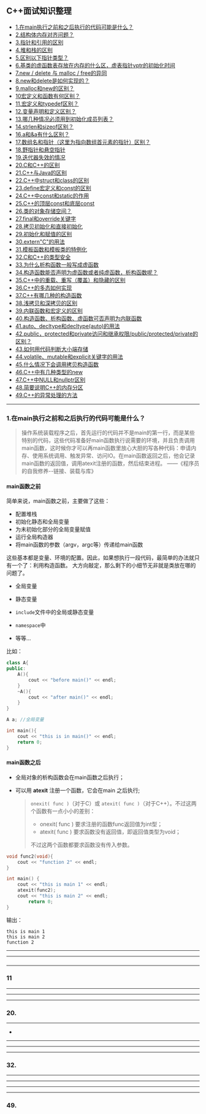 ## C++面试知识整理

<!-- GFM-TOC -->

* [1.在main执行之前和之后执行的代码可能是什么？](#1在main执行之前和之后执行的代码可能是什么)
* [2.结构体内存对齐问题？](#2结构体内存对齐问题)
* [3.指针和引用的区别](#3指针和引用的区别)
* [4.堆和栈的区别](#4堆和栈的区别)
* [5.区别以下指针类型？](#5区别以下指针类型)
* [6.基类的虚函数表存放在内存的什么区，虚表指针vptr的初始化时间](#6基类的虚函数表存放在内存的什么区虚表指针vptr的初始化时间)
* [7.new / delete 与 malloc / free的异同](#7new--delete-与-malloc--free的异同exit)
* [8.new和delete是如何实现的？](#8new和delete是如何实现的)
* [9.malloc和new的区别？](#9malloc和new的区别)
* [10宏定义和函数有何区别？](#10宏定义和函数有何区别)
* [11.宏定义和typedef区别？](#11宏定义和typedef区别)
* [12.变量声明和定义区别？](#12变量声明和定义区别)
* [13.哪几种情况必须用到初始化成员列表？](#13哪几种情况必须用到初始化成员列表)
* [14.strlen和sizeof区别？](#14strlen和sizeof区别)
* [16.a和&a有什么区别？](#16a和a有什么区别)
* [17.数组名和指针（这里为指向数组首元素的指针）区别？](#17数组名和指针这里为指向数组首元素的指针区别)
* [18.野指针和悬空指针](#18野指针和悬空指针)
* [19.迭代器失效的情况](#19迭代器失效的情况)
* [20.C和C++的区别](#20c和c的区别)
* [21.C++与Java的区别]()
* [22.C++中struct和class的区别](#22c中struct和class的区别)
* [23.define宏定义和const的区别](#23define宏定义和const的区别)
* [24.C++中const和static的作用](#24c中const和static的作用)
* [25.C++的顶层const和底层const](#25c的顶层const和底层const)
* [26.类的对象存储空间？](#26类的对象存储空间)
* [27.final和override关键字](#27final和override关键字)
* [28.拷贝初始化和直接初始化](#28拷贝初始化和直接初始化)
* [29.初始化和赋值的区别](#29初始化和赋值的区别)
* [30.extern"C"的用法](#30externc的用法)
* [31.模板函数和模板类的特例化](#31模板函数和模板类的特例化)
* [32.C和C++的类型安全](#32c和c的类型安全)
* [33.为什么析构函数一般写成虚函数](#33为什么析构函数一般写成虚函数)
* [34.构造函数能否声明为虚函数或者纯虚函数，析构函数呢？](#34构造函数能否声明为虚函数或者纯虚函数析构函数呢)
* [35.C++中的重载、重写（覆盖）和隐藏的区别](#35c中的重载重写覆盖和隐藏的区别)
* [36.C++的多态如何实现](#36c的多态如何实现)
* [37.C++有哪几种的构造函数](#37c有哪几种的构造函数)
* [38.浅拷贝和深拷贝的区别](#38浅拷贝和深拷贝的区别)
* [39.内联函数和宏定义的区别](#39内联函数和宏定义的区别)
* [40.构造函数、析构函数、虚函数可否声明为内联函数](#40构造函数析构函数虚函数可否声明为内联函数)
* [41.auto、decltype和decltype(auto)的用法](#41autodecltype和decltypeauto的用法)
* [42.public，protected和private访问和继承权限/public/protected/private的区别？](#42publicprotected和private访问和继承权限publicprotectedprivate的区别)
* [43.如何用代码判断大小端存储](#43如何用代码判断大小端存储)
* [44.volatile、mutable和explicit关键字的用法](#44volatilemutable和explicit关键字的用法)
* [45.什么情况下会调用拷贝构造函数](#45什么情况下会调用拷贝构造函数)
* [46.C++中有几种类型的new](#46c中有几种类型的new)
* [47.C++中NULL和nullptr区别](#47c中null和nullptr区别)
* [48.简要说明C++的内存分区](#48简要说明c的内存分区)
* [49.C++的异常处理的方法](#49c的异常处理的方法)

<!-- GFM-TOC -->

---

### 1.在main执行之前和之后执行的代码可能是什么？

> 操作系统装载程序之后，首先运行的代码并不是main的第一行，而是某些特别的代码，这些代码准备好main函数执行说需要的环境，并且负责调用main函数，这时候你才可以再main函数里放心大胆的写各种代码：申请内存、使用系统调用、触发异常、访问IO。在main函数返回之后，他会记录main函数的返回值，调用atexit注册的函数，然后结束进程。
>  ——《程序员的自我修养--链接、装载与库》

#### main函数之前

简单来说，main函数之前，主要做了这些：

+ 配置堆栈
+ 初始化静态和全局变量
+ 为未初始化部分的全局变量赋值
+ 运行全局构造器
+ 将main函数的参数（argv，argc等）传递给main函数

这些基本都是变量、环境的配置。因此，如果想执行一段代码，最简单的办法就只有一个了：利用构造函数。
大方向敲定，那么剩下的小细节无非就是类放在哪的问题了。

+ 全局变量

+ 静态变量

+ `include`文件中的全局或静态变量

+ `namespace`中

+ 等等…

比如：

```c++
class A{
public:
    A(){
        cout << "before main()" << endl;
    }
    ~A(){
        cout << "after main()" << endl;
    }
}

A a; //全局变量

int main(){
    cout << "this is in main()" << endl;
    return 0;
}
```

#### main函数之后

- 全局对象的析构函数会在main函数之后执行；

- 可以用 **atexit** 注册一个函数，它会在main 之后执行;

  > `onexit( func )`（对于C）或 `atexit( func )`（对于C++）。不过这两个函数有一点小小的差别：
  >
  > + onexit( func ) 要求注册的函数func返回值为int型；
  > + atexit( func ) 要求函数没有返回值，即返回值类型为void；
  >
  > 不过这两个函数都要求函数没有传入参数。

```c++
void func2(void){
    cout << "function 2" << endl;
}

int main() {
	cout << "this is main 1" << endl;
	atexit(func2);
	cout << "this is main 2" << endl;
        return 0;
}
```

输出：

```shell
this is main 1
this is main 2
function 2
```

---







---

### 



---

### 11

---





---



---

### 20.

---

- 

---



---

> 

---

### 32.

---

> 

---

> 

---



---

### 49.
